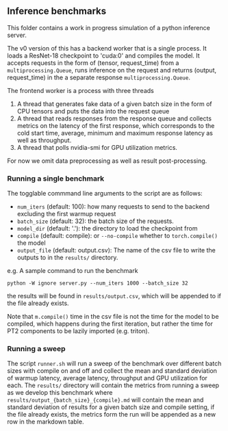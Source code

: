 ## Inference benchmarks

This folder contains a work in progress simulation of a python inference server.

The v0 version of this has a backend worker that is a single process. It loads a
ResNet-18 checkpoint to 'cuda:0' and compiles the model. It accepts requests in
the form of (tensor, request_time) from a `multiprocessing.Queue`, runs
inference on the request and returns (output, request_time) in the a separate
response `multiprocessing.Queue`.

The frontend worker is a process with three threads
1. A thread that generates fake data of a given batch size in the form of CPU
   tensors and puts the data into the request queue
2. A thread that reads responses from the response queue and collects metrics on
   the latency of the first response, which corresponds to the cold start time,
   average, minimum and maximum response latency as well as throughput.
3. A thread that polls nvidia-smi for GPU utilization metrics.

For now we omit data preprocessing as well as result post-processing.

### Running a single benchmark

The togglable commmand line arguments to the script are as follows:
  - `num_iters` (default: 100): how many requests to send to the backend
    excluding the first warmup request
  - `batch_size` (default: 32): the batch size of the requests.
  - `model_dir` (default: '.'): the directory to load the checkpoint from
  - `compile` (default: compile): or `--no-compile` whether to `torch.compile()`
    the model
  - `output_file` (default: output.csv): The name of the csv file to write the outputs to in the `results/` directory.

e.g. A sample command to run the benchmark

```
python -W ignore server.py --num_iters 1000 --batch_size 32
```

the results will be found in `results/output.csv`, which will be appended to if the file already exists.

Note that `m.compile()` time in the csv file is not the time for the model to be compiled,
which happens during the first iteration, but rather the time for PT2 components
to be lazily imported (e.g. triton).

### Running a sweep

The script `runner.sh` will run a sweep of the benchmark over different batch
sizes with compile on and off and collect the mean and standard deviation of warmup latency,
average latency, throughput and GPU utilization for each. The `results/` directory will contain the metrics
from running a sweep as we develop this benchmark where `results/output_{batch_size}_{compile}.md`
will contain the mean and standard deviation of results for a given batch size and compile setting,
if the file already exists, the metrics form the run will be appended as a new row in the markdown table.
